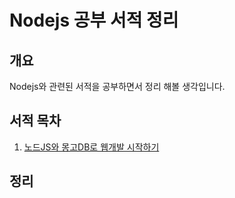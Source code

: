 # Nodejs 공부 서적 정리

## <a name='synopsis'><a name='synopsis'>개요</a>
Nodejs와 관련된 서적을 공부하면서 정리 해볼 생각입니다.

## <a name='toc'><a name='toc'>서적 목차</a>

  1. [노드JS와 몽고DB로 웹개발 시작하기](#iasd)
  

## 정리

